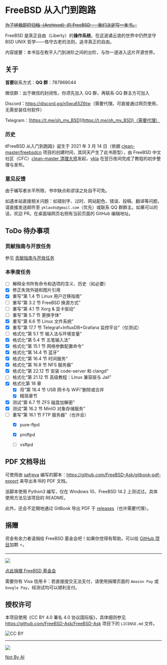 # FreeBSD 从入门到跑路

~~[为了拯救即将归档（Archived）的 FreeBSD······我们决定写一本书。](https://mzh.moegirl.org.cn/%E4%B8%BA%E4%BA%86%E4%BF%9D%E6%8A%A4%E6%88%91%E4%BB%AC%E5%BF%83%E7%88%B1%E7%9A%84ooo%E2%80%A6%E2%80%A6%E6%88%90%E4%B8%BA%E5%81%B6%E5%83%8F%EF%BC%81)~~

FreeBSD 是真正自由（Liberty）的**操作系统**，在这波谲云诡的世界中仍然坚守 BSD UNIX 哲学——恪守古老的法则，追寻真正的自由。

内容提要：本书旨在敉平入门到进阶之间的台阶，与你一道进入这片开源世界。

## 关于

**首要**联系方式：**QQ 群**：787969044

微信群：出于微信的封闭性，你须先加入 QQ 群，再联系 QQ 群主方可加入

Discord：<https://discord.gg/n5wu65Z6tw>（需要代理。可直接通过网页使用，无需安装任何软件）

Telegram：[https://t.me/oh_my_BSD](https://t.me/oh_my_BSD)（需要代理）

### 历史

《FreeBSD 从入门到跑路》诞生于 2021 年 3 月 14 日（依据 [clean-master/freebsdcn](https://github.com/clean-master/freebsdcn/graphs/contributors) 项目的创建时间，其同天产生了此书原型），由 FreeBSD 中文社区（CFC）[clean-master 清理大师](https://github.com/clean-master)发起，[ykla](https://github.com/ykla) 在翌日夜间完成了教程的初步整理与发布。

### 意见反馈

由于编写者水平所限，书中缺点和谬误之处自不可免。

如遇本站直接相关问题：如错别字、过时、网站配色、错误、投稿、翻译等问题，请直接发送邮件至 `yklaxds@gmail.com`（优先）或联系 QQ 群群主。如果可以的话，欢迎 PR。在桌面端网页右侧有当前页面的 GitHub 编辑地址。

## ToDo 待办事项

### 贡献指南与开放任务

参见 [贡献指南与开放任务](https://freebsd.gitbook.io/cfc/she-qu-jian-she/renwu)

### 本季度任务

- [ ] 解释全书所有命令和选项的含义、历史（如必要）
- [X] 修正失效外链和图片引用
- [X] 重写“第 1.4 节 Linux 用户迁移指南”
- [ ] 重写“第 3.2 节 FreeBSD 换源方式”
- [ ] 重写“第 4.1 节 Xorg & 显卡驱动”
- [ ] 重写“第 5.7 节 更换字体”
- [X] 重写“第 6.6 节 Linux 文件系统”
- [X] 重写“第 17.7 节 Telegraf+InfluxDB+Grafana 监控平台”（仅测试）
- [ ] 格式化“第 5.1 节 输入法与环境变量”
- [X] 格式化“第 5.4 节 五笔输入法”
- [X] 格式化“第 15.1 节 网络参数配置命令”
- [X] 格式化“第 14.4 节 蓝牙”
- [X] 格式化“第 16.4 节 时间服务”
- [X] 格式化“第 16.8 节 NFS 服务器”
- [X] 格式化“第 22.12 节 安装 code-server 和 clangd”
- [ ] 格式化“第 21.12 节 高级教程：Linux 兼容层与 Jail”
- [X] 格式化第 18 章
  - [X] 将“第 18.4 节 USB 网卡与 WiFi”删除或合并
  - [X] 精简章节
- [X] 测试“第 6.7 节 ZFS 磁盘加解密”
- [X] 测试“第 16.2 节 MinIO 对象存储服务”
- [ ] 重写“第 16.1 节 FTP 服务器”（也许会）
  - [X] pure-ftpd
  - [X] proftpd
  - [ ] vsftpd




## PDF 文档导出

可使用由 [safreya](https://github.com/safreya) 编写的脚本：<https://github.com/FreeBSD-Ask/gitbook-pdf-export> 来导出本书的 PDF 文档。

该脚本使用 Python3 编写，仅在 Windows 10、FreeBSD 14.2 上测试过。具体使用方法见该项目的 README。

此外，还会不定期地通过 GitBook 导出 PDF 于 [releases](https://github.com/FreeBSD-Ask/FreeBSD-Ask/releases)（也许需要代理）。

## 捐赠

资金有余力者请捐给 FreeBSD 基金会吧！如果你觉得有帮助，可以给 [GitHub 项目](https://github.com/FreeBSD-Ask)加颗 ⭐。

---

![](.gitbook/assets/proud_donor.png)

[点此捐赠 FreeBSD 基金会](https://freebsdfoundation.org/donate)

需要你有 Visa 信用卡：若直接提交无法支付，请使用捐赠页面的 `Amazon Pay` 或 `Google Pay`，经测试均可以顺利支付。


## 授权许可

本项目使用《CC BY 4.0 署名 4.0 协议国际版》，具体细则参见 <https://github.com/FreeBSD-Ask/FreeBSD-Ask> 项目下的 `LICENSE.md` 文件。

![CC BY](.gitbook/assets/by.png)

---

![](.gitbook/assets/ai.png)

[Not By AI](https://notbyai.fyi/cn/)
